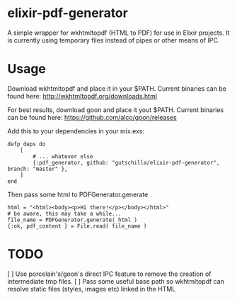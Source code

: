 elixir-pdf-generator
====================

A simple wrapper for wkhtmltopdf (HTML to PDF) for use in Elixir projects.
It is currently using temporary files instead of pipes or other means of IPC.

Usage
=====
Download wkhtmltopdf and place it in your $PATH. Current binaries can be found here:
http://wkhtmltopdf.org/downloads.html

For best results, download goon and place it yout $PATH. Current binaries can be found here:
https://github.com/alco/goon/releases

Add this to your dependencies in your mix.exs:

    defp deps do
        [
            # ... whatever else
            {:pdf_generator, github: "gutschilla/elixir-pdf-generator", branch: "master" },
        ]
    end


Then pass some html to PDFGenerator.generate

    html = "<html><body><p>Hi there!</p></body></html>"
    # be aware, this may take a while...
    file_name = PDFGenerator.generate( html )
    {:ok, pdf_content } = File.read( file_name )

TODO
====

[ ] Use porcelain's/goon's direct IPC feature to remove the creation of intermediate tmp files.
[ ] Pass some useful base path so wkhtmltopdf can resolve static files (styles, images etc) linked in the HTML
